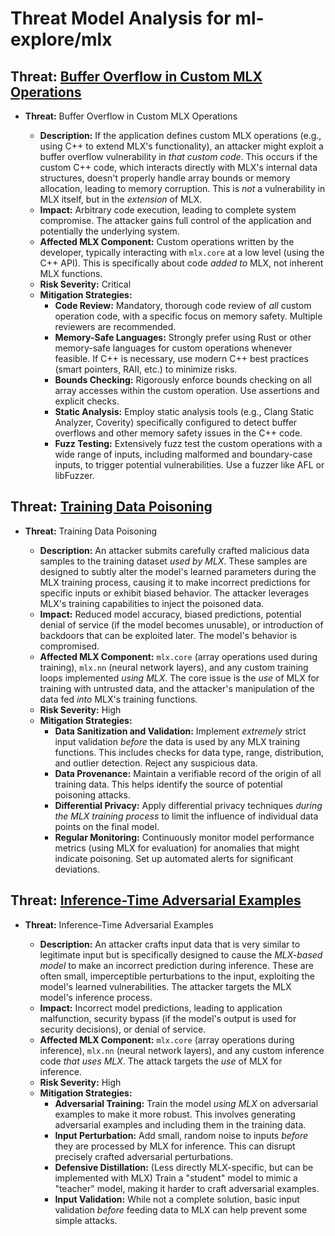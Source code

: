 # Threat Model Analysis for ml-explore/mlx

## Threat: [Buffer Overflow in Custom MLX Operations](./threats/buffer_overflow_in_custom_mlx_operations.md)

*   **Threat:** Buffer Overflow in Custom MLX Operations

    *   **Description:** If the application defines custom MLX operations (e.g., using C++ to extend MLX's functionality), an attacker might exploit a buffer overflow vulnerability in *that custom code*. This occurs if the custom C++ code, which interacts directly with MLX's internal data structures, doesn't properly handle array bounds or memory allocation, leading to memory corruption. This is *not* a vulnerability in MLX itself, but in the *extension* of MLX.
    *   **Impact:** Arbitrary code execution, leading to complete system compromise. The attacker gains full control of the application and potentially the underlying system.
    *   **Affected MLX Component:** Custom operations written by the developer, typically interacting with `mlx.core` at a low level (using the C++ API). This is specifically about code *added to* MLX, not inherent MLX functions.
    *   **Risk Severity:** Critical
    *   **Mitigation Strategies:**
        *   **Code Review:** Mandatory, thorough code review of *all* custom operation code, with a specific focus on memory safety.  Multiple reviewers are recommended.
        *   **Memory-Safe Languages:** Strongly prefer using Rust or other memory-safe languages for custom operations whenever feasible.  If C++ is necessary, use modern C++ best practices (smart pointers, RAII, etc.) to minimize risks.
        *   **Bounds Checking:** Rigorously enforce bounds checking on all array accesses within the custom operation. Use assertions and explicit checks.
        *   **Static Analysis:** Employ static analysis tools (e.g., Clang Static Analyzer, Coverity) specifically configured to detect buffer overflows and other memory safety issues in the C++ code.
        *   **Fuzz Testing:** Extensively fuzz test the custom operations with a wide range of inputs, including malformed and boundary-case inputs, to trigger potential vulnerabilities. Use a fuzzer like AFL or libFuzzer.

## Threat: [Training Data Poisoning](./threats/training_data_poisoning.md)

*   **Threat:** Training Data Poisoning

    *   **Description:** An attacker submits carefully crafted malicious data samples to the training dataset *used by MLX*. These samples are designed to subtly alter the model's learned parameters during the MLX training process, causing it to make incorrect predictions for specific inputs or exhibit biased behavior. The attacker leverages MLX's training capabilities to inject the poisoned data.
    *   **Impact:** Reduced model accuracy, biased predictions, potential denial of service (if the model becomes unusable), or introduction of backdoors that can be exploited later. The model's behavior is compromised.
    *   **Affected MLX Component:** `mlx.core` (array operations used during training), `mlx.nn` (neural network layers), and any custom training loops implemented *using MLX*. The core issue is the *use* of MLX for training with untrusted data, and the attacker's manipulation of the data fed *into* MLX's training functions.
    *   **Risk Severity:** High
    *   **Mitigation Strategies:**
        *   **Data Sanitization and Validation:** Implement *extremely* strict input validation *before* the data is used by any MLX training functions. This includes checks for data type, range, distribution, and outlier detection. Reject any suspicious data.
        *   **Data Provenance:** Maintain a verifiable record of the origin of all training data. This helps identify the source of potential poisoning attacks.
        *   **Differential Privacy:** Apply differential privacy techniques *during the MLX training process* to limit the influence of individual data points on the final model.
        *   **Regular Monitoring:** Continuously monitor model performance metrics (using MLX for evaluation) for anomalies that might indicate poisoning. Set up automated alerts for significant deviations.

## Threat: [Inference-Time Adversarial Examples](./threats/inference-time_adversarial_examples.md)

*   **Threat:** Inference-Time Adversarial Examples

    *   **Description:** An attacker crafts input data that is very similar to legitimate input but is specifically designed to cause the *MLX-based model* to make an incorrect prediction during inference. These are often small, imperceptible perturbations to the input, exploiting the model's learned vulnerabilities. The attacker targets the MLX model's inference process.
    *   **Impact:** Incorrect model predictions, leading to application malfunction, security bypass (if the model's output is used for security decisions), or denial of service.
    *   **Affected MLX Component:** `mlx.core` (array operations during inference), `mlx.nn` (neural network layers), and any custom inference code *that uses MLX*. The attack targets the *use* of MLX for inference.
    *   **Risk Severity:** High
    *   **Mitigation Strategies:**
        *   **Adversarial Training:** Train the model *using MLX* on adversarial examples to make it more robust. This involves generating adversarial examples and including them in the training data.
        *   **Input Perturbation:** Add small, random noise to inputs *before* they are processed by MLX for inference. This can disrupt precisely crafted adversarial perturbations.
        *   **Defensive Distillation:** (Less directly MLX-specific, but can be implemented with MLX) Train a "student" model to mimic a "teacher" model, making it harder to craft adversarial examples.
        *   **Input Validation:** While not a complete solution, basic input validation *before* feeding data to MLX can help prevent some simple attacks.

